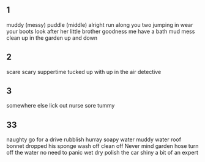 ## 1
muddy (messy)
puddle (middle)
alright
run along you two
jumping in
wear your boots
look after her little brother
goodness me
have a bath
mud
mess
clean up
in the garden
up and down

## 2
scare
scary
suppertime 
tucked up with
up in the air
detective

## 3
somewhere else
lick out
nurse
sore tummy

## 33
 naughty
 go for a drive
 rubblish
 hurray
 soapy water
 muddy water
 roof
 bonnet
 dropped his sponge
 wash off
 clean off
 Never mind
 garden hose
 turn off the water
 no need to panic
 wet
 dry
 polish the car
 shiny
 a bit of an expert